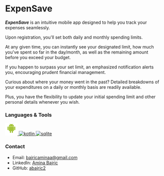 # ExpenSave
***ExpenSave*** is an intuitive mobile app designed to help you track your expenses seamlessly. 

Upon registration, you'll set both daily and monthly spending limits. 

At any given time, you can instantly see your designated limit, how much you've spent so far in the day/month, as well as the remaining amount before you exceed your budget. 

If you happen to surpass your set limit, an emphasized notification alerts you, encouraging prudent financial management. 

Curious about where your money went in the past? Detailed breakdowns of your expenditures on a daily or monthly basis are readily available. 

Plus, you have the flexibility to update your initial spending limit and other personal details whenever you wish.
### Languages & Tools
<p align="left"> <a href="https://developer.android.com" target="_blank" rel="noreferrer"> <img src="https://raw.githubusercontent.com/devicons/devicon/master/icons/android/android-original-wordmark.svg" alt="android" width="40" height="40"/> </a> <a href="https://kotlinlang.org" target="_blank" rel="noreferrer"> <img src="https://www.vectorlogo.zone/logos/kotlinlang/kotlinlang-icon.svg" alt="kotlin" width="40" height="40"/> </a> <a href="https://www.sqlite.org/" target="_blank" rel="noreferrer"> <img src="https://www.vectorlogo.zone/logos/sqlite/sqlite-icon.svg" alt="sqlite" width="40" height="40"/> </a> </p>

### Contact
- Email: [bajricaminaa@gmail.com](mailto:bajricaminaa@gmail.com)
- LinkedIn: [Amina Bajric](https://www.linkedin.com/in/amina-bajric-b75619291/)
- GitHub: [abajric2](https://github.com/abajric2/)






